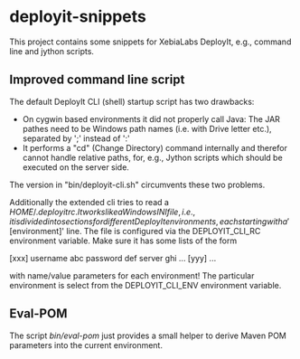 deployit-snippets
=================

This project contains some snippets for XebiaLabs DeployIt, e.g., command line and jython scripts.

Improved command line script
----------------------------

The default DeployIt CLI (shell) startup script has two drawbacks:
- On cygwin based environments it did not properly call Java: The JAR pathes need to be Windows path names (i.e. with Drive letter etc.), separated by ';' instead of ':'
- It performs a "cd" (Change Directory) command internally and therefor cannot handle relative paths, for, e.g., Jython scripts which should be executed on the server side.

The version in "bin/deployit-cli.sh" circumvents these two problems.

Additionally the extended cli tries to read a $HOME/.deployitrc. It works like a Windows INI file, i.e., it is divided into sections for different DeployIt environments, each starting with a '[$environment]' line.
The file is configured via the DEPLOYIT_CLI_RC environment variable. 
Make sure it has some lists of the form

 [xxx]
 username abc
 password def
 server ghi
 ...
 [yyy]
 ...

with name/value parameters for each environment!
The particular environment is select from the DEPLOYIT_CLI_ENV environment variable.

Eval-POM
---------

The script _bin/eval-pom_ just provides a small helper to derive Maven 
POM parameters into the current environment.